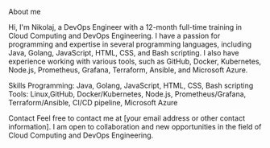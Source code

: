 About me

Hi, I'm Nikolaj, a DevOps Engineer with a 12-month full-time training in Cloud Computing and DevOps Engineering. 
I have a passion for programming and expertise in several programming languages, including Java, Golang, JavaScript, HTML, CSS, and Bash scripting.
I also have experience working with various tools, such as GitHub, Docker, Kubernetes, Node.js, Prometheus, Grafana, Terraform, Ansible, and Microsoft Azure.

Skills
Programming: Java, Golang, JavaScript, HTML, CSS, Bash scripting
Tools: Linux,GitHub, Docker/Kubernetes, Node.js, Prometheus/Grafana, Terraform/Ansible, CI/CD pipeline, Microsoft Azure


Contact
Feel free to contact me at [your email address or other contact information]. I am open to collaboration and new opportunities in the field of Cloud Computing and DevOps Engineering.
